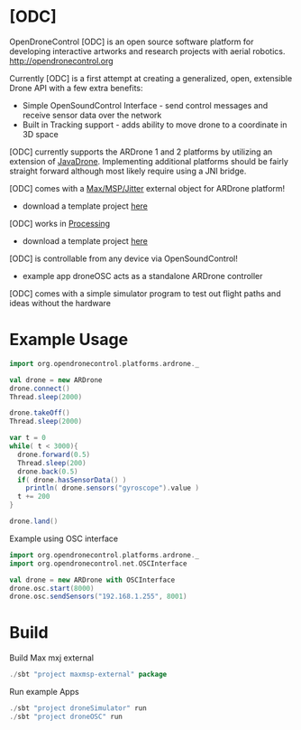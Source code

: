 [ODC]
===

OpenDroneControl [ODC] is an open source software platform for developing interactive artworks and research projects with aerial robotics. http://opendronecontrol.org


Currently [ODC] is a first attempt at creating a generalized, open, extensible Drone API with a few extra benefits:

* Simple OpenSoundControl Interface - send control messages and receive sensor data over the network
* Built in Tracking support - adds ability to move drone to a coordinate in 3D space


[ODC] currently supports the ARDrone 1 and 2 platforms by utilizing an extension of [JavaDrone](https://code.google.com/p/javadrone/). Implementing additional platforms should be fairly straight forward although most likely require using a JNI bridge.


[ODC] comes with a [Max/MSP/Jitter](http://cycling74.com/products/max/) external object for ARDrone platform!
* download a template project [here](http://opendronecontrol.org/downloads/templates/odc_max_template.zip)

[ODC] works in [Processing](http://processing.org/)
* download a template project [here](http://opendronecontrol.org/downloads/templates/odc_processing_template.zip)

[ODC] is controllable from any device via OpenSoundControl!
* example app droneOSC acts as a standalone ARDrone controller

[ODC] comes with a simple simulator program to test out flight paths and ideas without the hardware

Example Usage
===

```scala
import org.opendronecontrol.platforms.ardrone._

val drone = new ARDrone
drone.connect()
Thread.sleep(2000)

drone.takeOff()
Thread.sleep(2000)

var t = 0
while( t < 3000){
  drone.forward(0.5)
  Thread.sleep(200)
  drone.back(0.5)
  if( drone.hasSensorData() )
    println( drone.sensors("gyroscope").value )
  t += 200
}

drone.land()
```
Example using OSC interface

```scala
import org.opendronecontrol.platforms.ardrone._
import org.opendronecontrol.net.OSCInterface

val drone = new ARDrone with OSCInterface
drone.osc.start(8000)
drone.osc.sendSensors("192.168.1.255", 8001)

```


Build
===

Build Max mxj external

```sbt
./sbt "project maxmsp-external" package
```

Run example Apps
```sbt
./sbt "project droneSimulator" run
./sbt "project droneOSC" run
```
